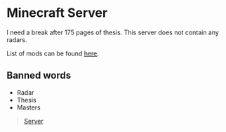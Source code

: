 # Minecraft Server

<!-- [![Tests](https://github.com/AlexvZyl/minecraft-server/workflows/Tests/badge.svg)](https://github.com/AlexvZyl/minecraft-server/actions?workflow=Tests) --> 

I need a break after 175 pages of thesis.  This server does not contain any radars.

List of mods can be found [here](https://github.com/AlexvZyl/minecraft-modpack/blob/main/MODS.md).

## Banned words

- Radar
- Thesis
- Masters


> [Server](https://github.com/AlexvZyl/minecraft-server/blob/main/server/README.md)
